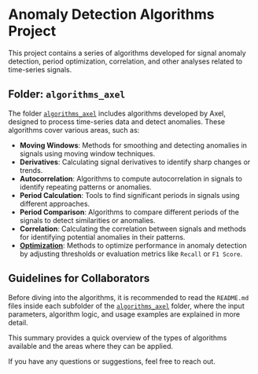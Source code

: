 # Anomaly Detection Algorithms Project

This project contains a series of algorithms developed for signal anomaly detection, period optimization, correlation, and other analyses related to time-series signals.

## Folder: `algorithms_axel`

The folder [`algorithms_axel`](https://github.com/paeitnow/AnomalyDetection/tree/main/alorithms_axel) includes algorithms developed by Axel, designed to process time-series data and detect anomalies. These algorithms cover various areas, such as:

- **Moving Windows**: Methods for smoothing and detecting anomalies in signals using moving window techniques.
- **Derivatives**: Calculating signal derivatives to identify sharp changes or trends.
- **Autocorrelation**: Algorithms to compute autocorrelation in signals to identify repeating patterns or anomalies.
- **Period Calculation**: Tools to find significant periods in signals using different approaches.
- **Period Comparison**: Algorithms to compare different periods of the signals to detect similarities or anomalies.
- **Correlation**: Calculating the correlation between signals and methods for identifying potential anomalies in their patterns.
- [**Optimization**](https://github.com/paeitnow/AnomalyDetection/tree/main/alorithms_axel/optimization): Methods to optimize performance in anomaly detection by adjusting thresholds or evaluation metrics like `Recall` or `F1 Score`.

## Guidelines for Collaborators

Before diving into the algorithms, it is recommended to read the `README.md` files inside each subfolder of the [`algorithms_axel`](https://github.com/paeitnow/AnomalyDetection/tree/main/alorithms_axel) folder, where the input parameters, algorithm logic, and usage examples are explained in more detail.

This summary provides a quick overview of the types of algorithms available and the areas where they can be applied.

If you have any questions or suggestions, feel free to reach out.

